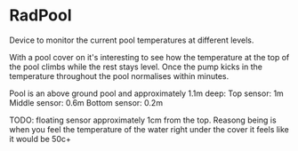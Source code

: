 # RadPool
Device to monitor the current pool temperatures at different levels.

With a pool cover on it's interesting to see how the temperature at the top of the pool climbs while the rest stays level. Once the pump kicks in the temperature throughout the pool normalises within minutes.

Pool is an above ground pool and approximately 1.1m deep:
Top sensor: 1m
Middle sensor: 0.6m
Bottom sensor: 0.2m

TODO: floating sensor approximately 1cm from the top. Reasong being is when you feel the temperature of the water right under the cover it feels like it would be 50c+

